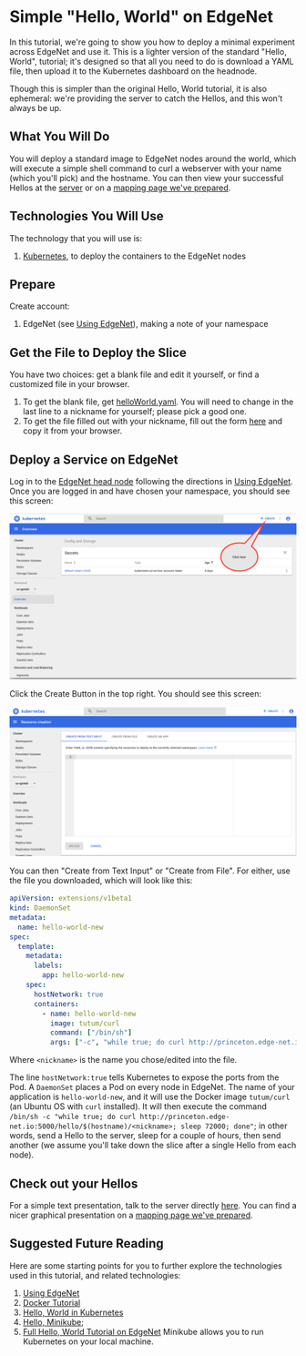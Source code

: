 ---
---
# Simple "Hello, World" on EdgeNet
In this tutorial, we're going to show you how to deploy a minimal
experiment across EdgeNet and use it.  This is a lighter version of
the standard "Hello, World", tutorial; it's designed so that all you need to do is download a
YAML file, then upload it to the Kubernetes dashboard on the headnode.

Though this is simpler than the original Hello, World tutorial, it is also ephemeral: we're
providing the server to catch the Hellos, and this won't always be up.

## What You Will Do
You will deploy a standard image  to EdgeNet nodes around the
world, which will execute a simple shell command to curl a webserver
with your name (which you'll pick) and the hostname.
You can then view your successful Hellos at the [server](http://princeton.edge-net.io:5000/show_hellos) or on a
[mapping page we've prepared](https://editor.engagelively.com/widgets/rick/merif-demo-hello-world).

## Technologies You Will Use
The technology that you will use is:

1. [Kubernetes](https://kubernetes.io/), to deploy the containers to the EdgeNet nodes


## Prepare
Create account:
1. EdgeNet (see [Using EdgeNet](https://edge-net.org/using_EdgeNet.html)),
  making a note of your namespace


## Get the File to Deploy the Slice
You have two choices: get a blank file and edit it yourself, or find a customized file in your browser.
1. To get the blank file, get [helloWorld.yaml](https://edge-net.org/helloWorld.yaml).
You will need to change <username> in the last line to a nickname for yourself; please pick a good one.
2. To get the file filled out with your nickname, fill out the form [here](http://princeton.edge-net.io:5000/get_yaml) and copy it from your browser.



## Deploy a Service on EdgeNet
Log in to the [EdgeNet head node](https://headnode.edge-net.org/)
following the directions in [Using EdgeNet](https://edge-net.org/using_EdgeNet.html).
Once you are logged in and have chosen your namespace, you should
see this screen:

![Create Button](assets/images/createButton.png)

Click the Create Button in the top right.  You should see this
screen:

![Create](assets/images/create.png)

You can then "Create from Text Input" or "Create from File".  For either, use the file you downloaded, which will look like this: 

```yaml
apiVersion: extensions/v1beta1
kind: DaemonSet
metadata:
  name: hello-world-new
spec:
  template:
    metadata:
      labels:
        app: hello-world-new
    spec:
      hostNetwork: true           
      containers:
        - name: hello-world-new
          image: tutum/curl
          command: ["/bin/sh"]
          args: ["-c", "while true; do curl http://princeton.edge-net.io:5000/hello/$(hostname)/<nickname>; sleep 7200; done"]
```

Where  `<nickname>` is the name you chose/edited into the file.  

The line `hostNetwork:true` tells Kubernetes to expose the ports from
the Pod.  A `DaemonSet` places a Pod on every node in EdgeNet.  The name of your application is `hello-world-new`, and
it will use the Docker image `tutum/curl` (an Ubuntu OS with `curl` installed).  It will then execute the command
`/bin/sh -c "while true; do curl http://princeton.edge-net.io:5000/hello/$(hostname)/<nickname>; sleep 72000; done"`;
in other words, send a Hello to the server, sleep for a couple of hours, then send another (we assume you'll take down the slice after a single Hello from each node).

## Check out your Hellos
For a simple text presentation, talk to the server directly [here](http://princeton.edge-net.io:5000/show_hellos).  You can find 
a nicer graphical presentation on a
[mapping page we've prepared](https://editor.engagelively.com/widgets/rick/merif-demo-hello-world).


## Suggested Future Reading
Here are some starting points for you to further explore the
technologies used in this tutorial, and related technologies:
1. [Using EdgeNet](https://edge-net.org/using_EdgeNet.html)
2. [Docker Tutorial](https://docs.docker.com/get-started/)
3. [Hello, World in Kubernetes](https://kubernetes.io/docs/tutorials/hello-minikube/)
4. [Hello, Minikube](https://kubernetes.io/docs/tutorials/hello-minikube/);
5. [Full Hello, World Tutorial on EdgeNet](https://edge-net.org/hello_world.html)
  Minikube allows you to run Kubernetes on your local machine.

